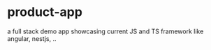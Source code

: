 # product-app
a full stack demo app showcasing current JS and TS framework like angular, nestjs, ..
